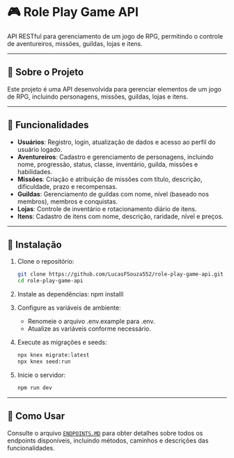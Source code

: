 # 🎮 Role Play Game API

API RESTful para gerenciamento de um jogo de RPG, permitindo o controle de aventureiros, missões, guildas, lojas e itens.

---

## 🧾 Sobre o Projeto
Este projeto é uma API desenvolvida para gerenciar elementos de um jogo de RPG, incluindo personagens, missões, guildas, lojas e itens.

---

## 🚀 Funcionalidades

- **Usuários**: Registro, login, atualização de dados e acesso ao perfil do usuário logado.
- **Aventureiros**: Cadastro e gerenciamento de personagens, incluindo nome, progressão, status, classe, inventário, guilda, missões e habilidades.
- **Missões**: Criação e atribuição de missões com título, descrição, dificuldade, prazo e recompensas.
- **Guildas**: Gerenciamento de guildas com nome, nível (baseado nos membros), membros e conquistas.
- **Lojas**: Controle de inventário e rotacionamento diário de itens.
- **Itens**: Cadastro de itens com nome, descrição, raridade, nível e preços.

---

## 💾 Instalação

1. Clone o repositório:
    ```bash
    git clone https://github.com/LucasFSouza552/role-play-game-api.git
    cd role-play-game-api
    ```

2. Instale as dependências:
    npm installl

3. Configure as variáveis de ambiente:
   - Renomeie o arquivo .env.example para .env.
   - Atualize as variáveis conforme necessário.
  
4. Execute as migrações e seeds:
    ```bash
    npx knex migrate:latest
    npx knex seed:run
    ```

5. Inicie o servidor:
    ```bash
    npm run dev
    ``` 

---

## 📌 Como Usar

Consulte o arquivo [`ENDPOINTS.MD`](./ENDPOINTS.MD) para obter detalhes sobre todos os endpoints disponíveis, incluindo métodos, caminhos e descrições das funcionalidades.

